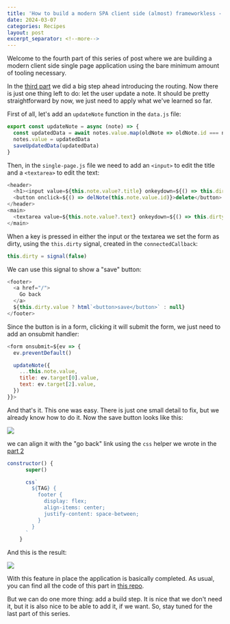 ```yaml
---
title: 'How to build a modern SPA client side (almost) frameworkless - Part 4'
date: 2024-03-07
categories: Recipes
layout: post
excerpt_separator: <!--more-->
---
```


Welcome to the fourth part of this series of post where we are building a modern client side single page application using the bare minimum amount of tooling necessary. 

In the [third part](https://fbedussi.github.io/blog/recipes/How-to-build-a-modern-SPA-client-side-almost-frameworkless-Part-3) we did a big step ahead introducing the routing. Now there is just one thing left to do: let the user update a note. It should be pretty straightforward by now, we just need to apply what we've learned so far.

<!--more-->

First of all, let's add an `updateNote` function in the `data.js` file:

```javascript
export const updateNote = async (note) => {
  const updatedData = await notes.value.map(oldNote => oldNote.id === note.id ? note : oldNote)
  notes.value = updatedData
  saveUpdatedData(updatedData)
}
```

Then, in the `single-page.js` file we need to add an `<input>` to edit the title and a `<textarea>` to edit the text:  

```javascript
<header>
  <h1><input value=${this.note.value?.title} onkeydown=${() => this.dirty.value = true}/></h1>
  <button onclick=${() => delNote(this.note.value.id)}>delete</button>
</header>
<main>
  <textarea value=${this.note.value?.text} onkeydown=${() => this.dirty.value = true}/>
</main>
```

When a key is pressed in either the input or the textarea we set the form as dirty, using the `this.dirty` signal, created in the `connectedCallback`: 

```javascript
this.dirty = signal(false)
```

We can use this signal to show a "save" button: 

```javascript
<footer>
  <a href="/">
    Go back
  </a>
  ${this.dirty.value ? html`<button>save</button>` : null}
</footer>
```

Since the button is in a form, clicking it will submit the form, we just need to add an onsubmit handler:

```javascript
<form onsubmit=${ev => {
  ev.preventDefault()

  updateNote({
    ...this.note.value,
    title: ev.target[0].value,
    text: ev.target[2].value,
  })
}}>
```

And that's it. This one was easy. There is just one small detail to fix, but we already know how to do it. Now the save button looks like this:

![](https://fbedussi.github.io/blog/assets/images/spa-fl-save-button-misaligned.png)


we can align it with the "go back" link using the `css` helper we wrote in the [part 2](https://fbedussi.github.io/blog/recipes/How-to-build-a-modern-SPA-client-side-almost-frameworkless-Part-2)

```javascript
constructor() {
      super()

      css`
        ${TAG} {
          footer {
            display: flex;
            align-items: center;
            justify-content: space-between;
          }
        }
      `
    }
```

And this is the result:

![](https://fbedussi.github.io/blog/assets/images/spa-fl-save-button-aligned.png)

With this feature in place the application is basically completed. As usual, you can find all the code of this part in [this repo](https://github.com/fbedussi/frameworkless-spa-tutorial/tree/part4).

But we can do one more thing: add a build step. It is nice that we don't need it, but it is also nice to be able to add it, if we want. So, stay tuned for the last part of this series. 
